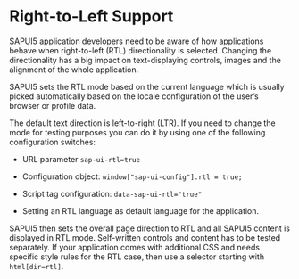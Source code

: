<!-- loio8d7b2868b8d8441a803a3223754d72fc -->

# Right-to-Left Support

SAPUI5 application developers need to be aware of how applications behave when right-to-left \(RTL\) directionality is selected. Changing the directionality has a big impact on text-displaying controls, images and the alignment of the whole application.

SAPUI5 sets the RTL mode based on the current language which is usually picked automatically based on the locale configuration of the user’s browser or profile data.

The default text direction is left-to-right \(LTR\). If you need to change the mode for testing purposes you can do it by using one of the following configuration switches:

-   URL parameter `sap-ui-rtl=true`

-   Configuration object: `window["sap-ui-config"].rtl = true;` 

-   Script tag configuration: `data-sap-ui-rtl="true"` 

-   Setting an RTL language as default language for the application.


SAPUI5 then sets the overall page direction to RTL and all SAPUI5 content is displayed in RTL mode. Self-written controls and content has to be tested separately. If your application comes with additional CSS and needs specific style rules for the RTL case, then use a selector starting with `html[dir=rtl]`.

